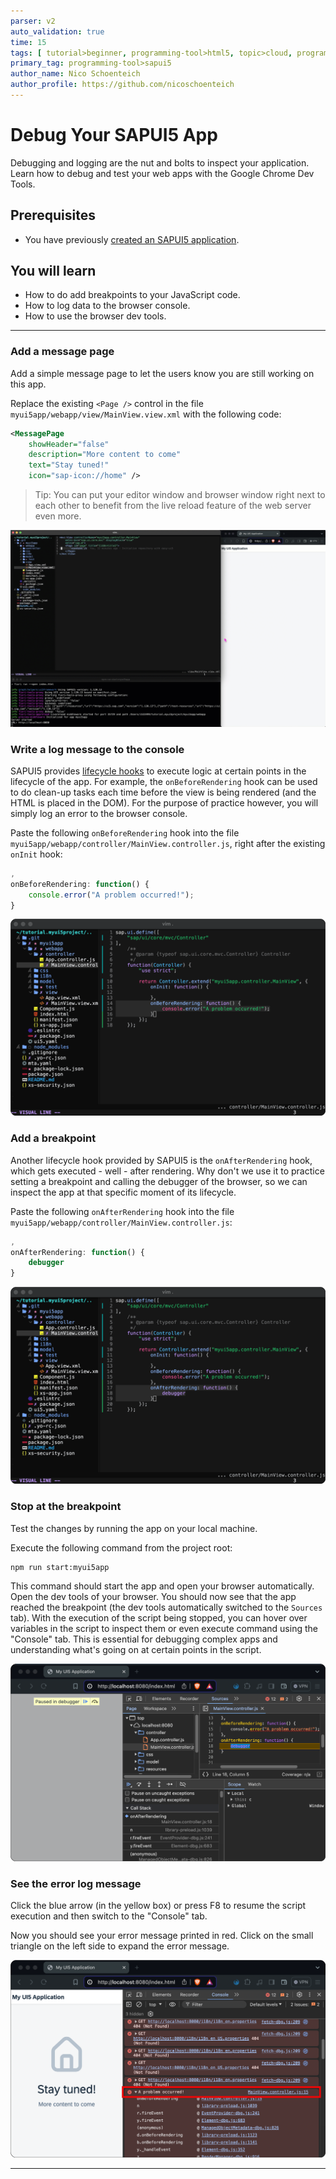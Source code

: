 ```yaml
---
parser: v2
auto_validation: true
time: 15
tags: [ tutorial>beginner, programming-tool>html5, topic>cloud, programming-tool>javascript, software-product>sap-btp--cloud-foundry-environment, tutorial>free-tier]
primary_tag: programming-tool>sapui5
author_name: Nico Schoenteich
author_profile: https://github.com/nicoschoenteich
---
```


# Debug Your SAPUI5 App
<!-- description --> Debugging and logging are the nut and bolts to inspect your application. Learn how to debug and test your web apps with the Google Chrome Dev Tools.

## Prerequisites
  - You have previously [created an SAPUI5 application](cp-cf-sapui5-local).

## You will learn
  - How to do add breakpoints to your JavaScript code.
  - How to log data to the browser console.
  - How to use the browser dev tools.

---

### Add a message page

Add a simple message page to let the users know you are still working on this app.

Replace the existing `<Page />` control in the file `myui5app/webapp/view/MainView.view.xml` with the following code:

```XML
<MessagePage
    showHeader="false"
    description="More content to come"
    text="Stay tuned!"
    icon="sap-icon://home" />
```

> Tip: You can put your editor window and browser window right next to each other to benefit from the live reload feature of the web server even more.

![message](./message.gif)

### Write a log message to the console

SAPUI5 provides [lifecycle hooks](https://sapui5.hana.ondemand.com/sdk/#/topic/121b8e6337d147af9819129e428f1f75.html) to execute logic at certain points in the lifecycle of the app. For example, the `onBeforeRendering` hook can be used to do clean-up tasks each time before the view is being rendered (and the HTML is placed in the DOM). For the purpose of practice however, you will simply log an error to the browser console.

Paste the following `onBeforeRendering` hook into the file `myui5app/webapp/controller/MainView.controller.js`, right after the existing `onInit` hook:

```JavaScript
,
onBeforeRendering: function() {
    console.error("A problem occurred!");
}
```

![logger](./logger.png)

### Add a breakpoint

Another lifecycle hook provided by SAPUI5 is the `onAfterRendering` hook, which gets executed - well - after rendering. Why don't we use it to practice setting a breakpoint and calling the debugger of the browser, so we can inspect the app at that specific moment of its lifecycle.

Paste the following `onAfterRendering` hook into the file `myui5app/webapp/controller/MainView.controller.js`:

```JavaScript
,
onAfterRendering: function() {
	debugger
}
```

![debugger](./debugger.png)

### Stop at the breakpoint

Test the changes by running the app on your local machine.

Execute the following command from the project root:

```Bash
npm run start:myui5app
```

This command should start the app and open your browser automatically. Open the dev tools of your browser. You should now see that the app reached the breakpoint (the dev tools automatically switched to the `Sources` tab). With the execution of the script being stopped, you can hover over variables in the script to inspect them or even execute command using the "Console" tab. This is essential for debugging complex apps and understanding what's going on at certain points in the script.

![stopped](./stopped.png)

### See the error log message

Click the blue arrow (in the yellow box) or press F8 to resume the script execution and then switch to the "Console" tab.

Now you should see your error message printed in red. Click on the small triangle on the left side to expand the error message.

![log](./log.png)


---
